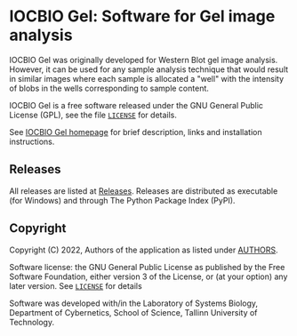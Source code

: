 # IOCBIO Gel: Software for Gel image analysis

IOCBIO Gel was originally developed for Western Blot gel image analysis. However, it can be used
for any sample analysis technique that would result in similar images where each sample is allocated
a "well" with the intensity of blobs in the wells corresponding to sample content. 

IOCBIO Gel is a free software released under the GNU General Public
License (GPL), see the file [`LICENSE`](LICENSE.md) for details.

See [IOCBIO Gel homepage](https://iocbio.gitlab.io/gel) for
brief description, links and installation instructions.


## Releases

All releases are listed at
[Releases](https://gitlab.com/iocbio/gel/-/releases). Releases are
distributed as executable (for Windows) and through The Python Package
Index (PyPI). 

## Copyright

Copyright (C) 2022, Authors of the application as listed under [AUTHORS](AUTHORS.md).

Software license: the GNU General Public License as published by the
Free Software Foundation, either version 3 of the License, or (at your
option) any later version. See [`LICENSE`](LICENSE.md) for details

Software was developed with/in the Laboratory of Systems Biology, Department of
Cybernetics, School of Science, Tallinn University of Technology.
